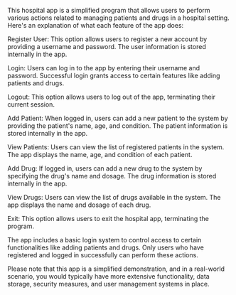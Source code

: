 This hospital app is a simplified program that allows users to perform various actions related to managing patients and drugs in a hospital setting. Here's an explanation of what each feature of the app does:

Register User: This option allows users to register a new account by providing a username and password. The user information is stored internally in the app.

Login: Users can log in to the app by entering their username and password. Successful login grants access to certain features like adding patients and drugs.

Logout: This option allows users to log out of the app, terminating their current session.

Add Patient: When logged in, users can add a new patient to the system by providing the patient's name, age, and condition. The patient information is stored internally in the app.

View Patients: Users can view the list of registered patients in the system. The app displays the name, age, and condition of each patient.

Add Drug: If logged in, users can add a new drug to the system by specifying the drug's name and dosage. The drug information is stored internally in the app.

View Drugs: Users can view the list of drugs available in the system. The app displays the name and dosage of each drug.

Exit: This option allows users to exit the hospital app, terminating the program.

The app includes a basic login system to control access to certain functionalities like adding patients and drugs. Only users who have registered and logged in successfully can perform these actions.

Please note that this app is a simplified demonstration, and in a real-world scenario, you would typically have more extensive functionality, data storage, security measures, and user management systems in place.







